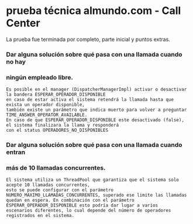 # prueba técnica almundo.com - Call Center

La prueba fue terminada por completo, parte inicial y puntos extras.

### Dar alguna solución sobre qué pasa con una llamada cuando no hay
### ningún empleado libre.

	Es posible en el manager (DispatcherManagerImpl) activar o desactivar la bandera ESPERAR_OPERADOR_DISPONIBLE
	en caso de estar activa el sistema retendrá la llamada hasta que exista un operador disponible, 
	también existe un parámetro	que indica muerto para volver a preguntar TIME_ANSWER_OPERATOR_AVAILABLE. 
	En caso de que ESPERAR_OPERADOR_DISPONIBLE este desactivado (false), el sistema finalizara la llama y responderá 
	con el status OPERADORES_NO_DISPONIBLES
	
### Dar alguna solución sobre qué pasa con una llamada cuando entran
### más de 10 llamadas concurrentes.

	El sistema utiliza un ThreadPool que garantiza que el sistema solo acepte 10 llamadas concurrentes, 
	esto se puede configurar con el parámetro NUMERO_MAXIMO_LLAMADAS_CONCURRENTES, superado ese limite las llamadas
	quedan en espera. En combinación con el parámetro ESPERAR_OPERADOR_DISPONIBLE esto podría dar lugar a varios
	escenarios diferentes, lo cual depende del número de operadores registrados en el sistema.
	